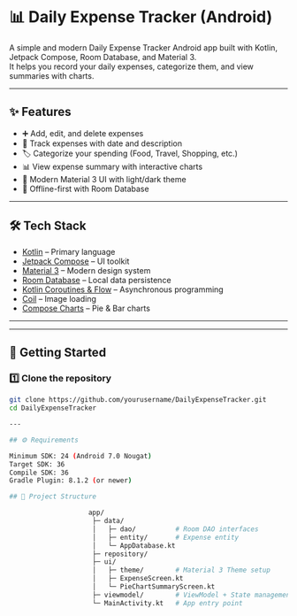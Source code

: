 # 📊 Daily Expense Tracker (Android)

A simple and modern Daily Expense Tracker Android app built with Kotlin, Jetpack Compose, Room Database, and Material 3.  
It helps you record your daily expenses, categorize them, and view summaries with charts.

---

## ✨ Features

- ➕ Add, edit, and delete expenses
- 📅 Track expenses with date and description
- 🏷️ Categorize your spending (Food, Travel, Shopping, etc.)
- 📊 View expense summary with interactive charts
- 🎨 Modern Material 3 UI with light/dark theme
- 💾 Offline-first with Room Database

---

## 🛠️ Tech Stack

- [Kotlin](https://kotlinlang.org/) – Primary language
- [Jetpack Compose](https://developer.android.com/jetpack/compose) – UI toolkit
- [Material 3](https://m3.material.io/) – Modern design system
- [Room Database](https://developer.android.com/training/data-storage/room) – Local data persistence
- [Kotlin Coroutines & Flow](https://kotlinlang.org/docs/coroutines-overview.html) – Asynchronous programming
- [Coil](https://coil-kt.github.io/coil/compose/) – Image loading
- [Compose Charts](https://github.com/bytebeats/compose-charts) – Pie & Bar charts

---

---

## 🚀 Getting Started

### 1️⃣ Clone the repository
```bash
git clone https://github.com/yourusername/DailyExpenseTracker.git
cd DailyExpenseTracker

---

## ⚙️ Requirements

Minimum SDK: 24 (Android 7.0 Nougat)
Target SDK: 36
Compile SDK: 36
Gradle Plugin: 8.1.2 (or newer)

## 📂 Project Structure

                    app/
                     ├─ data/
                     │   ├─ dao/          # Room DAO interfaces
                     │   ├─ entity/       # Expense entity
                     │   └─ AppDatabase.kt
                     ├─ repository/
                     ├─ ui/
                     │   ├─ theme/        # Material 3 Theme setup
                     │   ├─ ExpenseScreen.kt
                     │   └─ PieChartSummaryScreen.kt
                     ├─ viewmodel/        # ViewModel + State management
                     └─ MainActivity.kt   # App entry point
                    